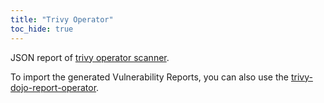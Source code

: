 ```yaml
---
title: "Trivy Operator"
toc_hide: true
---
```

JSON report of [trivy operator scanner](https://github.com/aquasecurity/trivy-operator).

To import the generated Vulnerability Reports, you can also use the [trivy-dojo-report-operator](https://github.com/telekom-mms/trivy-dojo-report-operator).
